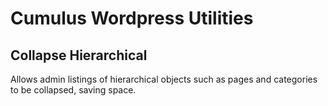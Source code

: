 # Cumulus Wordpress Utilities
## Collapse Hierarchical

Allows admin listings of hierarchical objects such as pages and categories to be collapsed, saving space.
